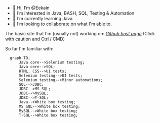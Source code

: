 - 👋 Hi, I’m @Eekain
- 👀 I’m interested in Java, BASH, SQL, Testing & Automation
- 🌱 I’m currently learning Java
- 💞️ I’m looking to collaborate on what I'm able to.


The basic site that I'm (usually not) working on:
*[Github host page](https://eekain.github.io)*
(Click with caution and Ctrl / CMD)
<!---
Eekain/Eekain is a ✨ special ✨ repository because its `README.md` (this file) appears on your GitHub profile.
You can click the Preview link to take a look at your changes. For some reason it didn't allow opening page in new page....

OOOkay, so Mermaid works nicely
--->

So far I'm familiar with:

```mermaid
  graph TD;
      Java core-->Selenium testing;
      Java core-->SQL;
      HTML, CSS-->UI tests;
      Selenium testing-->UI tests;
      Selenium testing-->Minor automations;
      SQL-->JDBC;
      JDBC-->MS SQL;
      JDBC-->MySQL;
      JDBC-->T-SQL;
      Java-->White box testing;
      MS SQL-->White box testing;
      MySQL-->White box testing;
      T-SQL-->White box testing;
```
